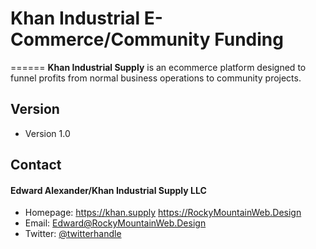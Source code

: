 # Khan Industrial E-Commerce/Community Funding
======
**Khan Industrial Supply** is an ecommerce platform designed to funnel profits from normal business operations to community projects.

## Version 
* Version 1.0

## Contact
#### Edward Alexander/Khan Industrial Supply LLC
* Homepage: https://khan.supply https://RockyMountainWeb.Design
* Email: Edward@RockyMountainWeb.Design
* Twitter: [@twitterhandle](https://twitter.com/EdwardKingAlex "twitterhandle on twitter")
